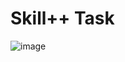 # Skill++ Task
![image](https://github.com/user-attachments/assets/c74affeb-233f-4a4b-aba5-32f457eb67f5)
